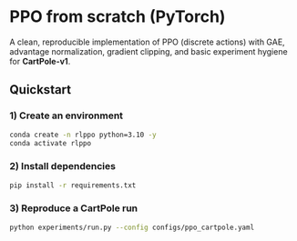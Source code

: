 # PPO from scratch (PyTorch)

A clean, reproducible implementation of PPO (discrete actions) with GAE, advantage normalization, gradient clipping, and basic experiment hygiene for **CartPole-v1**.

## Quickstart

### 1) Create an environment
```bash
conda create -n rlppo python=3.10 -y
conda activate rlppo
```

### 2) Install dependencies
```bash
pip install -r requirements.txt
```

### 3) Reproduce a CartPole run
```bash
python experiments/run.py --config configs/ppo_cartpole.yaml
```
